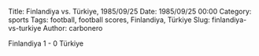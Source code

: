 Title: Finlandiya vs. Türkiye, 1985/09/25
Date: 1985/09/25 00:00
Category: sports
Tags: football, football scores, Finlandiya, Türkiye
Slug: finlandiya-vs-turkiye
Author: carbonero


Finlandiya 1 - 0 Türkiye
